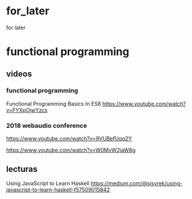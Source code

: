 # for_later
for later

# functional programming
## videos
### functional programming
Functional Programming Basics In ES6 https://www.youtube.com/watch?v=FYXpOjwYzcs
### 2018 webaudio conference
https://www.youtube.com/watch?v=9VUBefUqq2Y

https://www.youtube.com/watch?v=W0MvW2jaW8g
## lecturas
Using JavaScript to Learn Haskell https://medium.com/@sjsyrek/using-javascript-to-learn-haskell-f57509015842
